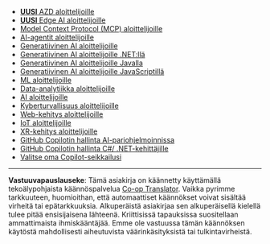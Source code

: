<!--
CO_OP_TRANSLATOR_METADATA:
{
  "original_hash": "1ca17f25db3762aab74c3543070fcfc0",
  "translation_date": "2025-10-22T12:38:14+00:00",
  "source_file": "src/co_op_translator/templates/other_courses.md",
  "language_code": "fi"
}
-->
<!-- CO-OP TRANSLATOR OTHER COURSES START -->
- [**UUSI** AZD aloittelijoille](https://github.com/microsoft/AZD-for-beginners?WT.mc_id=academic-105485-koreyst)
- [**UUSI** Edge AI aloittelijoille](https://github.com/microsoft/edgeai-for-beginners?WT.mc_id=academic-105485-koreyst)
- [Model Context Protocol (MCP) aloittelijoille](https://github.com/microsoft/mcp-for-beginners?WT.mc_id=academic-105485-koreyst)
- [AI-agentit aloittelijoille](https://github.com/microsoft/ai-agents-for-beginners?WT.mc_id=academic-105485-koreyst)
- [Generatiivinen AI aloittelijoille](https://github.com/microsoft/generative-ai-for-beginners?WT.mc_id=academic-105485-koreyst)
- [Generatiivinen AI aloittelijoille .NET:llä](https://github.com/microsoft/Generative-AI-for-beginners-dotnet?WT.mc_id=academic-105485-koreyst)
- [Generatiivinen AI aloittelijoille Javalla](https://github.com/microsoft/generative-ai-for-beginners-java?WT.mc_id=academic-105485-koreyst)
- [Generatiivinen AI aloittelijoille JavaScriptillä](https://github.com/microsoft/generative-ai-with-javascript?WT.mc_id=academic-105485-koreyst)
- [ML aloittelijoille](https://akams/ml-beginners?WT.mc_id=academic-105485-koreyst)
- [Data-analytiikka aloittelijoille](https://aka.ms/datascience-beginners?WT.mc_id=academic-105485-koreyst)
- [AI aloittelijoille](https://aka.ms/ai-beginners?WT.mc_id=academic-105485-koreyst)
- [Kyberturvallisuus aloittelijoille](https://github.com/microsoft/Security-101?WT.mc_id=academic-96948-sayoung)
- [Web-kehitys aloittelijoille](https://aka.ms/webdev-beginners?WT.mc_id=academic-105485-koreyst)
- [IoT aloittelijoille](https://aka.ms/iot-beginners?WT.mc_id=academic-105485-koreyst)
- [XR-kehitys aloittelijoille](https://github.com/microsoft/xr-development-for-beginners?WT.mc_id=academic-105485-koreyst)
- [GitHub Copilotin hallinta AI-pariohjelmoinnissa](https://aka.ms/GitHubCopilotAI?WT.mc_id=academic-105485-koreyst)
- [GitHub Copilotin hallinta C#/ .NET-kehittäjille](https://github.com/microsoft/mastering-github-copilot-for-dotnet-csharp-developers?WT.mc_id=academic-105485-koreyst)
- [Valitse oma Copilot-seikkailusi](https://github.com/microsoft/CopilotAdventures?WT.mc_id=academic-105485-koreyst)
<!-- CO-OP TRANSLATOR OTHER COURSES END -->

---

**Vastuuvapauslauseke**:
Tämä asiakirja on käännetty käyttämällä tekoälypohjaista käännöspalvelua [Co-op Translator](https://github.com/Azure/co-op-translator). Vaikka pyrimme tarkkuuteen, huomioithan, että automaattiset käännökset voivat sisältää virheitä tai epätarkkuuksia. Alkuperäistä asiakirjaa sen alkuperäisellä kielellä tulee pitää ensisijaisena lähteenä. Kriittisissä tapauksissa suositellaan ammattimaista ihmiskääntäjää. Emme ole vastuussa tämän käännöksen käytöstä mahdollisesti aiheutuvista väärinkäsityksistä tai tulkintavirheistä.